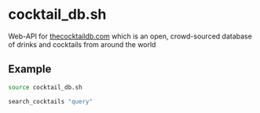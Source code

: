 # cocktail_db.sh
Web-API for [thecocktaildb.com](https://www.thecocktaildb.com) which is an open, crowd-sourced database of drinks and cocktails from around the world

## Example
```bash
source cocktail_db.sh

search_cocktails "query"
```
